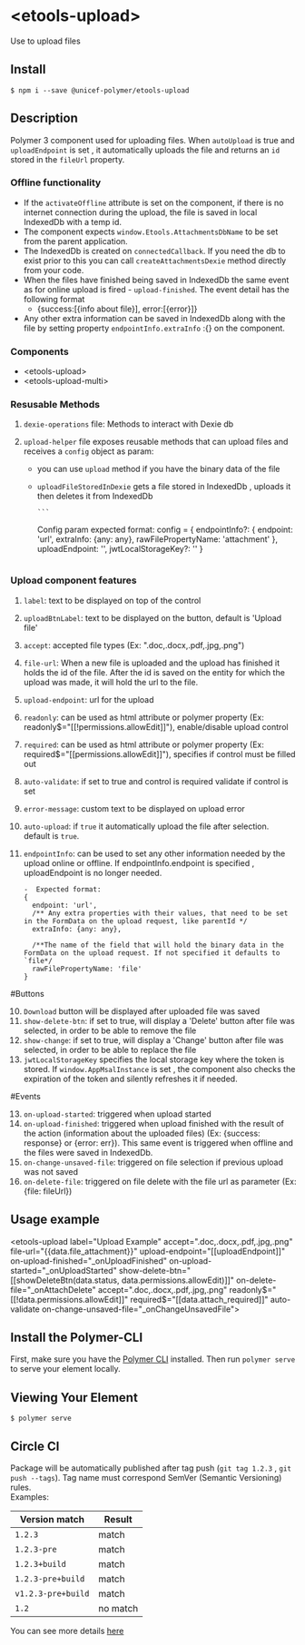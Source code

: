 # \<etools-upload\>

Use to upload files

## Install

`$ npm i --save @unicef-polymer/etools-upload`

## Description

Polymer 3 component used for uploading files.
When `autoUpload` is true and `uploadEndpoint` is set , it automatically uploads the file and returns an `id` stored in the `fileUrl` property.

### Offline functionality

- If the `activateOffline` attribute is set on the <etools-upload-multi> component, if there is no internet connection during the upload, the file is saved in local IndexedDb with a temp id.
- The component expects `window.Etools.AttachmentsDbName` to be set from the parent application.
- The IndexedDb is created on `connectedCallback`. If you need the db to exist prior to this you can call `createAttachmentsDexie` method directly from your code.
- When the files have finished being saved in IndexedDb the same event as for online upload is fired - `upload-finished`. The event detail has the following format
  - {success:[{info about file}], error:[{error}]}
- Any other extra information can be saved in IndexedDb along with the file by setting property `endpointInfo.extraInfo` :{} on the component.

### Components

- \<etools-upload\>
- \<etools-upload-multi\>

### Resusable Methods

1.  `dexie-operations` file: Methods to interact with Dexie db
2.  `upload-helper` file exposes reusable methods that can upload files and receives a `config` object as param:

    - you can use `upload` method if you have the binary data of the file
    - `uploadFileStoredInDexie` gets a file stored in IndexedDb , uploads it then deletes it from IndexedDb

          ```

      Config param expected format:
      config = {
      endpointInfo?: {
      endpoint: 'url',
      extraInfo: {any: any},
      rawFilePropertyName: 'attachment'
      },
      uploadEndpoint: '',
      jwtLocalStorageKey?: ''
      }

      ```

      ```

### Upload component features

1.  `label`: text to be displayed on top of the control
2.  `uploadBtnLabel`: text to be displayed on the button, default is 'Upload file'
3.  `accept`: accepted file types (Ex: ".doc,.docx,.pdf,.jpg,.png")
4.  `file-url`: When a new file is uploaded and the upload has finished it holds the id of the file. After the id is saved on the entity for which the upload was made, it will hold the url to the file.
5.  `upload-endpoint`: url for the upload
6.  `readonly`: can be used as html attribute or polymer property (Ex: readonly$="[[!permissions.allowEdit]]"), enable/disable upload control
7.  `required`: can be used as html attribute or polymer property (Ex: required$="[[permissions.allowEdit]]"), specifies if control must be filled out
8.  `auto-validate`: if set to true and control is required validate if control is set
9.  `error-message`: custom text to be displayed on upload error
10. `auto-upload`: if `true` it automatically upload the file after selection. default is `true`.
11. `endpointInfo`: can be used to set any other information needed by the upload online or offline. If endpointInfo.endpoint is specified , uploadEndpoint is no longer needed.

        -  Expected format:
        {
          endpoint: 'url',
          /** Any extra properties with their values, that need to be set in the FormData on the upload request, like parentId */
          extraInfo: {any: any},

          /**The name of the field that will hold the binary data in the FormData on the upload request. If not specified it defaults to `file*/
          rawFilePropertyName: 'file'
        }

#Buttons

10. `Download` button will be displayed after uploaded file was saved
11. `show-delete-btn`: if set to true, will display a 'Delete' button after file was selected, in order to be able to remove the file
12. `show-change`: if set to true, will display a 'Change' button after file was selected, in order to be able to replace the file
13. `jwtLocalStorageKey` specifies the local storage key where the token is stored. If `window.AppMsalInstance` is set , the component also checks the expiration of the token and silently refreshes it if needed.

#Events

13. `on-upload-started`: triggered when upload started
14. `on-upload-finished`: triggered when upload finished with the result of the action (information about the uploaded files) (Ex: {success: response} or {error: err}). This same event is triggered when offline and the files were saved in IndexedDb.
15. `on-change-unsaved-file`: triggered on file selection if previous upload was not saved
16. `on-delete-file`: triggered on file delete with the file url as parameter (Ex: {file: fileUrl})

## Usage example

<etools-upload
label="Upload Example"
accept=".doc,.docx,.pdf,.jpg,.png"
file-url="{{data.file_attachment}}"
upload-endpoint="[[uploadEndpoint]]"
on-upload-finished="\_onUploadFinished"
on-upload-started="\_onUploadStarted"
show-delete-btn="[[showDeleteBtn(data.status, data.permissions.allowEdit)]]"
on-delete-file="\_onAttachDelete"
accept=".doc,.docx,.pdf,.jpg,.png"
readonly$="[[!data.permissions.allowEdit]]"
		required$="[[data.attach_required]]"
auto-validate
on-change-unsaved-file="\_onChangeUnsavedFile">
</etools-upload>

## Install the Polymer-CLI

First, make sure you have the [Polymer CLI](https://www.npmjs.com/package/polymer-cli) installed. Then run `polymer serve` to serve your element locally.

## Viewing Your Element

```
$ polymer serve
```

## Circle CI

Package will be automatically published after tag push (`git tag 1.2.3` , `git push --tags`). Tag name must correspond SemVer (Semantic Versioning) rules.  
Examples:

| Version match      | Result   |
| ------------------ | -------- |
| `1.2.3`            | match    |
| `1.2.3-pre`        | match    |
| `1.2.3+build`      | match    |
| `1.2.3-pre+build`  | match    |
| `v1.2.3-pre+build` | match    |
| `1.2`              | no match |

You can see more details [here](https://rgxdb.com/r/40OZ1HN5)
